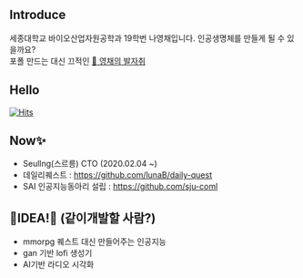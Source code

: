 ## Introduce
세종대학교 바이오산업자원공학과 19학번 나영채입니다. 인공생명체를 만들게 될 수 있을까요?  
포폴 만드는 대신 끄적인 [💬 영채의 발자취](https://github.com/lunab/resume)

## Hello
[![Hits](https://hits.seeyoufarm.com/api/count/incr/badge.svg?url=https%3A%2F%2Fgithub.com%2FlunaB&count_bg=%2379C83D&title_bg=%23555555&icon=&icon_color=%23E7E7E7&title=hits&edge_flat=false)](https://github.com/lunaB)

## Now✨
- Seullng(스르릉) CTO (2020.02.04 ~)
- 데일리퀘스트 : https://github.com/lunaB/daily-quest
- SAI 인공지능동아리 설립 : https://github.com/sju-coml

<!--
## WOW!✨
![status](https://github-readme-stats.vercel.app/api?username=lunab&show_icons=true&hide_border=true&include_all_commits=true)
![Top Langs](https://github-readme-stats.vercel.app/api/top-langs/?username=lunab&layout=compact&count_private=true&include_all_commits=true&hide=Jupyter%20Notebook)
-->

## 🌱IDEA!🌱 (같이개발할 사람?)
- mmorpg 퀘스트 대신 만들어주는 인공지능 
- gan 기반 lofi 생성기
- AI기반 라디오 시각화 

<!--
![status](https://github-readme-stats.vercel.app/api?username=lunab&show_icons=true&hide_border=true)


**lunaB/lunaB** is a ✨ _special_ ✨ repository because its `README.md` (this file) appears on your GitHub profile.

Here are some ideas to get you started:

- 🔭 I’m currently working on ...
- 🌱 I’m currently learning ...
- 👯 I’m looking to collaborate on ...
- 🤔 I’m looking for help with ...
- 💬 Ask me about ...
- 📫 How to reach me: ...
- 😄 Pronouns: ...
- ⚡ Fun fact: ...
-->
